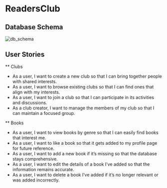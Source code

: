 # ReadersClub

## Database Schema
![db_schema](https://github.com/user-attachments/assets/396ad9e3-f1d0-4a01-afb8-a3484b00e94a)

## User Stories

** Clubs
* As a user, I want to create a new club so that I can bring together people with shared interests.
* As a user, I want to browse existing clubs so that I can find ones that align with my interests.
* As a user, I want to join a club so that I can participate in its activities and discussions.
* As a club creator, I want to manage the members of my club so that I can maintain a focused group.

** Books
* As a user, I want to view books by genre so that I can easily find books that interest me.
* As a user, I want to like a book so that it gets added to my profile page for future reference.
* As a user, I want to add a new book if it’s missing so that the database stays comprehensive.
* As a user, I want to edit the details of a book I’ve added so that the information remains accurate.
* As a user, I want to delete a book I’ve added if it’s no longer relevant or was added incorrectly.
